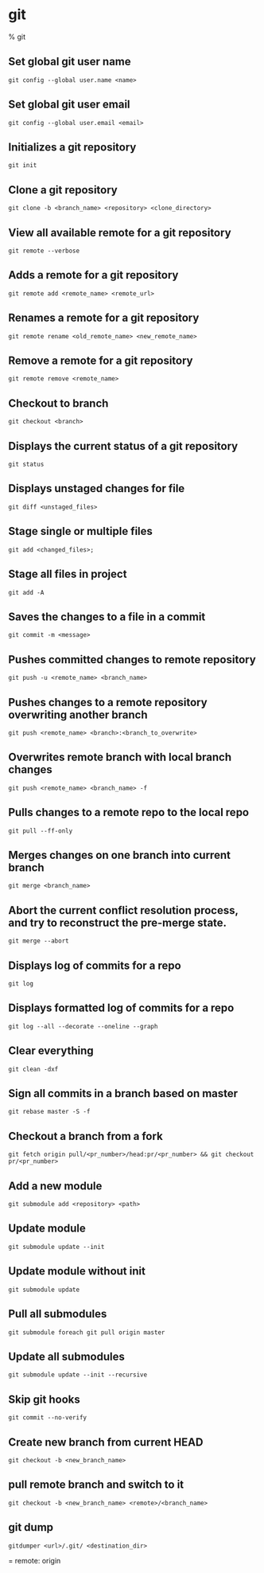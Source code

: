 # git

% git

## Set global git user name
```
git config --global user.name <name>
```

## Set global git user email
```
git config --global user.email <email>
```

## Initializes a git repository
```
git init
```

## Clone a git repository
```
git clone -b <branch_name> <repository> <clone_directory>
```

## View all available remote for a git repository
```
git remote --verbose
```

## Adds a remote for a git repository
```
git remote add <remote_name> <remote_url>
```

## Renames a remote for a git repository
```
git remote rename <old_remote_name> <new_remote_name>
```

## Remove a remote for a git repository
```
git remote remove <remote_name>
```

## Checkout to branch
```
git checkout <branch>
```

## Displays the current status of a git repository
```
git status
```

## Displays unstaged changes for file
```
git diff <unstaged_files>
```

## Stage single or multiple files
```
git add <changed_files>;
```

## Stage all files in project
```
git add -A
```

## Saves the changes to a file in a commit
```
git commit -m <message>
```

## Pushes committed changes to remote repository
```
git push -u <remote_name> <branch_name>
```

## Pushes changes to a remote repository overwriting another branch
```
git push <remote_name> <branch>:<branch_to_overwrite>
```

## Overwrites remote branch with local branch changes
```
git push <remote_name> <branch_name> -f
```

## Pulls changes to a remote repo to the local repo
```
git pull --ff-only
```

## Merges changes on one branch into current branch
```
git merge <branch_name>
```

## Abort the current conflict resolution process, and try to reconstruct the pre-merge state.
```
git merge --abort
```

## Displays log of commits for a repo
```
git log
```

## Displays formatted log of commits for a repo
```
git log --all --decorate --oneline --graph
```

## Clear everything
```
git clean -dxf
```

## Sign all commits in a branch based on master
```
git rebase master -S -f
```

## Checkout a branch from a fork
```
git fetch origin pull/<pr_number>/head:pr/<pr_number> && git checkout pr/<pr_number>
```

## Add a new module
```
git submodule add <repository> <path>
```

## Update module
```
git submodule update --init
```

## Update module without init
```
git submodule update
```

## Pull all submodules
```
git submodule foreach git pull origin master
```

## Update all submodules
```
git submodule update --init --recursive
```

## Skip git hooks
```
git commit --no-verify
```

## Create new branch from current HEAD
```
git checkout -b <new_branch_name>
```

## pull remote branch and switch to it
```
git checkout -b <new_branch_name> <remote>/<branch_name>
```

## git dump
```
gitdumper <url>/.git/ <destination_dir>
```

= remote: origin
